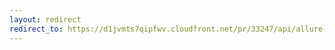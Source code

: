 ```yaml
---
layout: redirect
redirect_to: https://d1jvmts7qipfwv.cloudfront.net/pr/33247/api/allure-report/index.html
---
```

